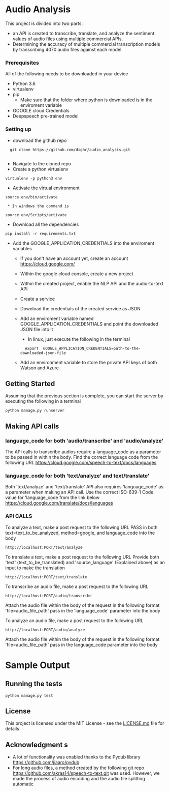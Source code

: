 # Audio Analysis
This project is divided into two parts:
- an API is created to transcribe, translate, and analyze the sentiment values of audio files using multiple commercial APIs. 
- Determining the accuracy of multiple commercial transcription models by transcribing 4070 audio files against each model 
### Prerequisites
All of the following needs to be downloaded in your device
 * Python 3.6
 * virtualenv
 * pip
   * Make sure that the folder where python is downloaded is in the enviroment variable
 * GOOGLE cloud Credentials
 * Deepspeech pre-trained model

### Setting up
 * download the github repo  
```
  git clone https://github.com/dighr/audio_analysis.git
  
``` 
* Navigate to the cloned repo
* Create a python virtualenv 
```
virtualenv -p python3 env
```
* Activate the virtual environment
``` 
source env/bin/activate
```
     * In windows the command is 
``` 
source env/Scripts/activate
```
* Download all the dependencies
```
pip install -r requirements.txt
```

* Add the GOOGLE_APPLICATION_CREDENTIALS into the enviroment variables
  * If you don't have an account yet, create an account https://cloud.google.com/
  * Within the google cloud console, create a new project
  * Within the created project, enable the NLP API and the audio-to-text API
  * Create a service
  * Download the credentials of the created service as JSON
  * Add an enviroment variable named GOOGLE_APPLICATION_CREDENTIALS 
    and point the downloaded JSON file into it
       * In linux, just execute the following in the terminal
       ```
         export  GOOGLE_APPLICATION_CREDENTIALS=path-to-the-downloaded-json-file
       ```
       
  * Add an environment variable to store the private API keys of both Watson and Azure
   
    
## Getting Started
Assuming that the previous section is complete, you can start the server by executing the following in  a terminal
 ```
python manage.py runserver
 ```         
 
## Making API calls

### language_code for both 'audio/transcribe' and 'audio/analyze'
The API calls to transcribe audios require a language_code as a parameter to be passed in within the body.
Find the correct language code from the following URL
https://cloud.google.com/speech-to-text/docs/languages

### language_code for both 'text/analyze' and text/translate'
Both 'text/analyze' and 'text/translate' API also requires 'language_code' as a parameter when making an API call. 
Use the correct ISO-639-1 Code value for 'language_code from the link below
https://cloud.google.com/translate/docs/languages

### API CALLS
To analyze a text, make a post request  to the following URL
PASS in both text=text_to_be_analyzed, method=google, and language_code  into the body
 ```
 http://localhost:PORT/text/analyze
 ```
 
To translate a text, make a post request to the following URL
Provide  both 'text' (text_to_be_translated) and 'source_language' (Explained above) as an input to make the translation
 ```
 http://localhost:PORT/text/translate
 ```

 To transcribe an audio file, make a post request to the following URL
 ```
 http://localhost:PORT/audio/transcribe
 ```
 Attach the audio file within the body of the request in the following format
'file=audio_file_path'
pass in the 'language_code' parameter into the body


 To analyze an audio file, make a post request to the following URL
 ```
 http://localhost:PORT/audio/analyze
 ```
 Attach the audio file within the body of the request in the following format
'file=audio_file_path'
pass in the language_code parameter into the body

 
# Sample Output

## Running the tests
 ```
python manage.py test
 ```


## License

This project is licensed under the MIT License - see the [LICENSE.md](LICENSE.md) file for details

## Acknowledgment   s

* A lot of functionality was enabled thanks to the Pydub library https://github.com/jiaaro/pydub
* For long audio files, a method created by the following git repo 	https://github.com/akras14/speech-to-text.git was used. 
 However, we made the process of audio encoding and the audio file splitting automatic

